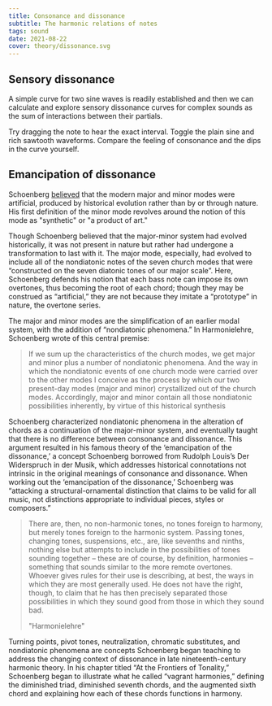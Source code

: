 ```yaml
---
title: Consonance and dissonance
subtitle: The harmonic relations of notes
tags: sound
date: 2021-08-22
cover: theory/dissonance.svg
---
```



## Sensory dissonance

A simple curve for two sine waves is readily established and then we can calculate and explore sensory dissonance curves for complex sounds as the sum of interactions between their partials.  

Try dragging the note to hear the exact interval. Toggle the plain sine and rich sawtooth waveforms. Compare the feeling of consonance and the dips in the curve yourself. 

<pitch-dissonance />
<svg-save svg="dissonance" />


## Emancipation of dissonance

Schoenberg [believed](https://digital.library.unt.edu/ark:/67531/metadc9855/m2/1/high_res_d/dissertation.pdf) that the modern major and minor modes were artificial, produced by historical evolution rather than by or through nature.  His first definition of the minor mode revolves around the notion of this mode as "synthetic" or "a product of art." 

Though Schoenberg believed that the major-minor system had evolved historically, it was not present in nature but rather had undergone a transformation to last with it.  The major mode, especially, had evolved to include all of the nondiatonic notes of the seven church modes that were “constructed on the seven diatonic tones of our major scale”. Here, Schoenberg defends his notion that each bass note can impose its own overtones, thus becoming the root of each chord; though they may be construed as “artificial,” they are not because they imitate a “prototype” in nature, the overtone series.

The major and minor modes are the simplification of an earlier modal system, with the addition of “nondiatonic phenomena.”  In Harmonielehre, Schoenberg wrote of this central premise:

> If we sum up the characteristics of the church modes, we get major and minor plus a number of nondiatonic phenomena.  And the way in which the nondiatonic events of one church mode were carried over to the other modes I conceive as the process by which our two present-day modes (major and minor) crystallized out of the church modes.  Accordingly, major and minor contain all those nondiatonic possibilities inherently, by virtue of this historical synthesis

Schoenberg characterized nondiatonic phenomena in the alteration of chords as a 
continuation of the major-minor system, and eventually taught that there is no difference between consonance and dissonance. This argument resulted in his famous theory of the ‘emancipation of the dissonance,’ a concept Schoenberg borrowed from Rudolph Louis’s Der Widerspruch in der Musik, which addresses historical connotations not intrinsic in the original meanings of consonance and dissonance. When working out the ‘emancipation of the dissonance,’ Schoenberg was “attacking a structural-ornamental distinction that claims to be 
valid for all music, not distinctions appropriate to individual pieces, styles or composers.”

> There are, then, no non-harmonic tones, no tones foreign to harmony, but merely tones foreign to the harmonic system.  Passing tones, changing tones, suspensions, etc., are, like sevenths and ninths, nothing else but attempts to include in the possibilities of tones sounding together – these are of course, by definition, harmonies – something that sounds similar to the more remote overtones.  Whoever gives rules for their use is describing, at best, the ways in which they are most generally used.  He does not have the right, though, to claim that he has then precisely separated those possibilities in which they sound good from those in which they sound bad.
> 
> "Harmonielehre"

Turning points, pivot tones, neutralization, chromatic substitutes, and nondiatonic phenomena are concepts Schoenberg began teaching to address the changing context of dissonance in late nineteenth-century harmonic theory.  In his chapter titled “At the Frontiers of Tonality,” Schoenberg began to illustrate what he called “vagrant harmonies,” defining the diminished triad, diminished seventh chords, and the augmented sixth chord and explaining how 
each of these chords functions in harmony.
